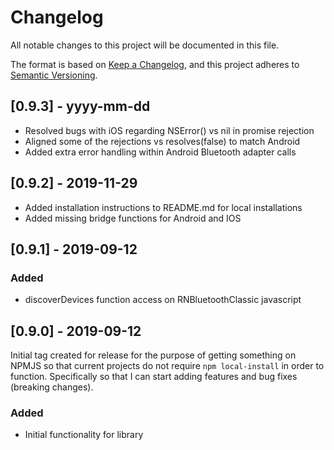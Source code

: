 # Changelog
All notable changes to this project will be documented in this file.

The format is based on [Keep a Changelog](https://keepachangelog.com/en/1.0.0/),
and this project adheres to [Semantic Versioning](https://semver.org/spec/v2.0.0.html).

## [0.9.3] - yyyy-mm-dd
- Resolved bugs with iOS regarding NSError() vs nil in promise rejection
- Aligned some of the rejections vs resolves(false) to match Android
- Added extra error handling within Android Bluetooth adapter calls

## [0.9.2] - 2019-11-29
- Added installation instructions to README.md for local installations
- Added missing bridge functions for Android and IOS

## [0.9.1] - 2019-09-12
### Added
- discoverDevices function access on RNBluetoothClassic javascript

## [0.9.0] - 2019-09-12
Initial tag created for release for the purpose of getting something on NPMJS so that current projects do not require `npm local-install` in order to function.  Specifically so that I can start adding features and bug fixes (breaking changes).

### Added
- Initial functionality for library
  

